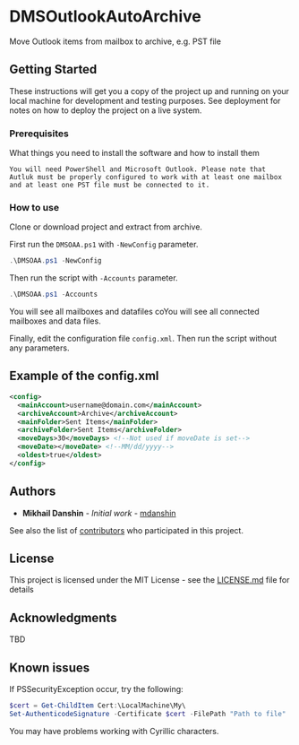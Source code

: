 
# DMSOutlookAutoArchive

Move Outlook items from mailbox to archive, e.g. PST file

## Getting Started

These instructions will get you a copy of the project up and running on your local machine for development and testing purposes. See deployment for notes on how to deploy the project on a live system.

### Prerequisites

What things you need to install the software and how to install them

```
You will need PowerShell and Microsoft Outlook. Please note that Autluk must be properly configured to work with at least one mailbox and at least one PST file must be connected to it.
```

### How to use

Clone or download project and extract from archive.

First run the `DMSOAA.ps1` with `-NewConfig` parameter.

```Powershell
.\DMSOAA.ps1 -NewConfig
```

Then run the script with `-Accounts` parameter.

```Powershell
.\DMSOAA.ps1 -Accounts
```

You will see all mailboxes and datafiles coYou will see all connected mailboxes and data files.

Finally, edit the configuration file `config.xml`. Then run the script without any parameters.

## Example of the config.xml

```XML
<config>
  <mainAccount>username@domain.com</mainAccount>
  <archiveAccount>Archive</archiveAccount>
  <mainFolder>Sent Items</mainFolder>
  <archiveFolder>Sent Items</archiveFolder>
  <moveDays>30</moveDays> <!--Not used if moveDate is set-->
  <moveDate></moveDate> <!--MM/dd/yyyy-->
  <oldest>true</oldest>
</config>
```

## Authors

* **Mikhail Danshin** - *Initial work* - [mdanshin](https://github.com/mdanshin)

See also the list of [contributors](https://github.com/mdanshin/DMSOutlookAutoArchive/graphs/contributors) who participated in this project.

## License

This project is licensed under the MIT License - see the [LICENSE.md](LICENSE.md) file for details

## Acknowledgments

TBD

## Known issues
If PSSecurityException occur, try the following:

```Powershell
$cert = Get-ChildItem Cert:\LocalMachine\My\
Set-AuthenticodeSignature -Certificate $cert -FilePath "Path to file"
```

You may have problems working with Cyrillic characters.
